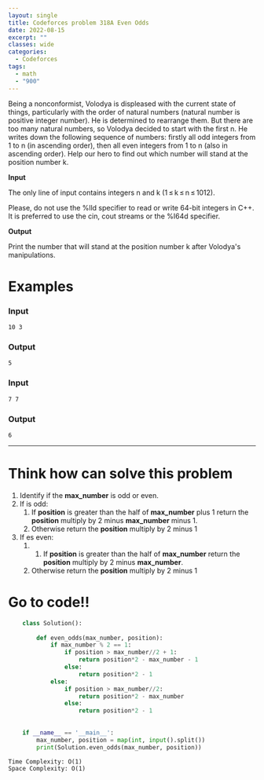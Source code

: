 ```yaml
---
layout: single
title: Codeforces problem 318A Even Odds
date: 2022-08-15
excerpt: ""
classes: wide
categories:
  - Codeforces
tags:
  - math
  - "900"
---
```


Being a nonconformist, Volodya is displeased with the current state of things, particularly with the order of natural numbers (natural number is positive integer number). He is determined to rearrange them. But there are too many natural numbers, so Volodya decided to start with the first n. He writes down the following sequence of numbers: firstly all odd integers from 1 to n (in ascending order), then all even integers from 1 to n (also in ascending order). Help our hero to find out which number will stand at the position number k.

**Input**

The only line of input contains integers n and k (1 ≤ k ≤ n ≤ 1012).

Please, do not use the %lld specifier to read or write 64-bit integers in C++. It is preferred to use the cin, cout streams or the %I64d specifier.

**Output**

Print the number that will stand at the position number k after Volodya's manipulations.

# Examples

### **Input**
```
10 3
```
### **Output**
```
5
```
### **Input**
```
7 7
```
### **Output**
```
6
```
---

# Think how can solve this problem
1. Identify if the **max_number** is odd or even.
2. If is odd:  
   1. If **position** is greater than the half of **max_number** plus 1 return the **position** multiply by 2 minus **max_number** minus 1.
   2. Otherwise return the **position** multiply by 2 minus 1
3. If es even:  
   1. 1. If **position** is greater than the half of **max_number** return the **position** multiply by 2 minus **max_number**. 
   2. Otherwise return the **position** multiply by 2 minus 1
   

    
# Go to code!!

```python
    class Solution():
     
        def even_odds(max_number, position):
            if max_number % 2 == 1:
                if position > max_number//2 + 1:
                    return position*2 - max_number - 1
                else:
                    return position*2 - 1
            else:
                if position > max_number//2:
                    return position*2 - max_number
                else:
                    return position*2 - 1
     
     
    if __name__ == '__main__':
        max_number, position = map(int, input().split())
        print(Solution.even_odds(max_number, position))
```
```
Time Complexity: O(1)
Space Complexity: O(1)
```
